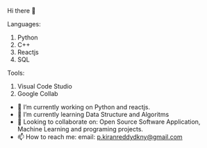  Hi there 👋 


Languages:

1. Python 
2. C++
3. Reactjs
4. SQL



Tools:

1. Visual Code Studio
2. Google Collab

- 🔭 I’m currently working on Python and reactjs.
- 🌱 I’m currently learning Data Structure and Algoritms
- 👯 Looking to collaborate on: Open Source Software Application, Machine Learning and programing projects.
- 📫 How to reach me: email: p.kiranreddydkny@gmail.com

